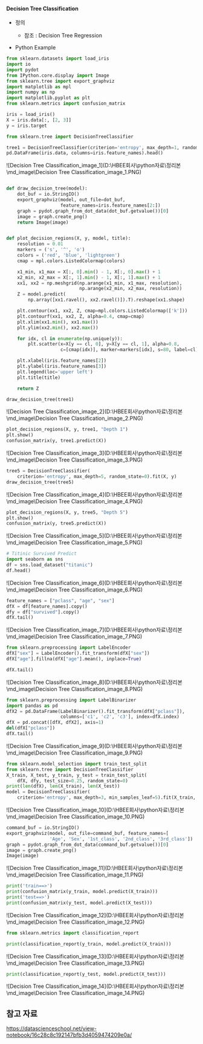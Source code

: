 #### Decision Tree Classification

* 정의
  - 참조 : Decision Tree Regression



* Python Example

```python
from sklearn.datasets import load_iris
import io
import pydot
from IPython.core.display import Image
from sklearn.tree import export_graphviz
import matplotlib as mpl
import numpy as np
import matplotlib.pyplot as plt
from sklearn.metrics import confusion_matrix

iris = load_iris()
X = iris.data[:, [2, 3]]
y = iris.target

from sklearn.tree import DecisionTreeClassifier

tree1 = DecisionTreeClassifier(criterion='entropy', max_depth=1, random_state=0).fit(X, y)
pd.DataFrame(iris.data, columns=iris.feature_names).head()
```

![Decision Tree Classification_image_1](D:\HBEE회사\python자료\정리본\md_image\Decision Tree Classification_image_1.PNG)

```python

def draw_decision_tree(model):
    dot_buf = io.StringIO()
    export_graphviz(model, out_file=dot_buf,
                    feature_names=iris.feature_names[2:])
    graph = pydot.graph_from_dot_data(dot_buf.getvalue())[0]
    image = graph.create_png()
    return Image(image)


def plot_decision_regions(X, y, model, title):
    resolution = 0.01
    markers = ('s', '^', 'o')
    colors = ('red', 'blue', 'lightgreen')
    cmap = mpl.colors.ListedColormap(colors)

    x1_min, x1_max = X[:, 0].min() - 1, X[:, 0].max() + 1
    x2_min, x2_max = X[:, 1].min() - 1, X[:, 1].max() + 1
    xx1, xx2 = np.meshgrid(np.arange(x1_min, x1_max, resolution),
                           np.arange(x2_min, x2_max, resolution))
    Z = model.predict(
        np.array([xx1.ravel(), xx2.ravel()]).T).reshape(xx1.shape)

    plt.contour(xx1, xx2, Z, cmap=mpl.colors.ListedColormap(['k']))
    plt.contourf(xx1, xx2, Z, alpha=0.4, cmap=cmap)
    plt.xlim(xx1.min(), xx1.max())
    plt.ylim(xx2.min(), xx2.max())

    for idx, cl in enumerate(np.unique(y)):
        plt.scatter(x=X[y == cl, 0], y=X[y == cl, 1], alpha=0.8,
                    c=[cmap(idx)], marker=markers[idx], s=80, label=cl)

    plt.xlabel(iris.feature_names[2])
    plt.ylabel(iris.feature_names[3])
    plt.legend(loc='upper left')
    plt.title(title)

    return Z

draw_decision_tree(tree1)
```

![Decision Tree Classification_image_2](D:\HBEE회사\python자료\정리본\md_image\Decision Tree Classification_image_2.PNG)

```python
plot_decision_regions(X, y, tree1, "Depth 1")
plt.show()
confusion_matrix(y, tree1.predict(X))
```

![Decision Tree Classification_image_3](D:\HBEE회사\python자료\정리본\md_image\Decision Tree Classification_image_3.PNG)

```python
tree5 = DecisionTreeClassifier(
    criterion='entropy', max_depth=5, random_state=0).fit(X, y)
draw_decision_tree(tree5)
```

![Decision Tree Classification_image_4](D:\HBEE회사\python자료\정리본\md_image\Decision Tree Classification_image_4.PNG)

```python
plot_decision_regions(X, y, tree5, "Depth 5")
plt.show()
confusion_matrix(y, tree5.predict(X))
```

![Decision Tree Classification_image_5](D:\HBEE회사\python자료\정리본\md_image\Decision Tree Classification_image_5.PNG)



```python
# Titinic Survived Predict
import seaborn as sns
df = sns.load_dataset("titanic")
df.head()
```

![Decision Tree Classification_image_6](D:\HBEE회사\python자료\정리본\md_image\Decision Tree Classification_image_6.PNG)



```python
feature_names = ["pclass", "age", "sex"]
dfX = df[feature_names].copy()
dfy = df["survived"].copy()
dfX.tail()
```

![Decision Tree Classification_image_7](D:\HBEE회사\python자료\정리본\md_image\Decision Tree Classification_image_7.PNG)

```python
from sklearn.preprocessing import LabelEncoder
dfX["sex"] = LabelEncoder().fit_transform(dfX["sex"])
dfX["age"].fillna(dfX["age"].mean(), inplace=True)

dfX.tail()
```

![Decision Tree Classification_image_8](D:\HBEE회사\python자료\정리본\md_image\Decision Tree Classification_image_8.PNG)

```python
from sklearn.preprocessing import LabelBinarizer
import pandas as pd
dfX2 = pd.DataFrame(LabelBinarizer().fit_transform(dfX["pclass"]),
                    columns=['c1', 'c2', 'c3'], index=dfX.index)
dfX = pd.concat([dfX, dfX2], axis=1)
del(dfX["pclass"])
dfX.tail()
```

![Decision Tree Classification_image_9](D:\HBEE회사\python자료\정리본\md_image\Decision Tree Classification_image_9.PNG)

```python
from sklearn.model_selection import train_test_split
from sklearn.tree import DecisionTreeClassifier
X_train, X_test, y_train, y_test = train_test_split(
    dfX, dfy, test_size=0.25, random_state=0)
print(len(dfX), len(X_train), len(X_test))
model = DecisionTreeClassifier(
    criterion='entropy', max_depth=3, min_samples_leaf=5).fit(X_train, y_train)
```

![Decision Tree Classification_image_10](D:\HBEE회사\python자료\정리본\md_image\Decision Tree Classification_image_10.PNG)

```python
command_buf = io.StringIO()
export_graphviz(model, out_file=command_buf, feature_names=[
                'Age', 'Sex', '1st_class', '2nd_class', '3rd_class'])
graph = pydot.graph_from_dot_data(command_buf.getvalue())[0]
image = graph.create_png()
Image(image)
```

![Decision Tree Classification_image_11](D:\HBEE회사\python자료\정리본\md_image\Decision Tree Classification_image_11.PNG)

```python
print('train==>')
print(confusion_matrix(y_train, model.predict(X_train)))
print('test==>')
print(confusion_matrix(y_test, model.predict(X_test)))
```

![Decision Tree Classification_image_12](D:\HBEE회사\python자료\정리본\md_image\Decision Tree Classification_image_12.PNG)

```python
from sklearn.metrics import classification_report

print(classification_report(y_train, model.predict(X_train)))
```

![Decision Tree Classification_image_13](D:\HBEE회사\python자료\정리본\md_image\Decision Tree Classification_image_13.PNG)

```python 
print(classification_report(y_test, model.predict(X_test)))
```

![Decision Tree Classification_image_14](D:\HBEE회사\python자료\정리본\md_image\Decision Tree Classification_image_14.PNG)





## 참고 자료

https://datascienceschool.net/view-notebook/16c28c8c192147bfb3d4059474209e0a/